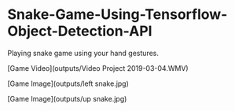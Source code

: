 # Snake-Game-Using-Tensorflow-Object-Detection-API

Playing snake game using your hand gestures.

[Game Video](outputs/Video Project 2019-03-04.WMV)

[Game Image](outputs/left snake.jpg)

[Game Image](outputs/up snake.jpg)

